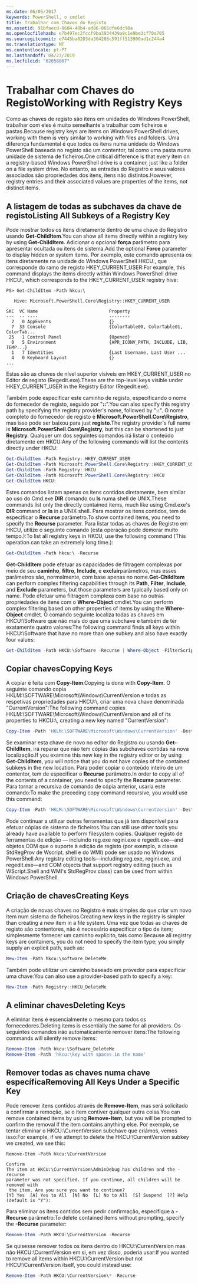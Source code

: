 ```yaml
---
ms.date: 06/05/2017
keywords: PowerShell, o cmdlet
title: Trabalhar com Chaves do Registo
ms.assetid: 91bfaecd-8684-48b4-ad86-065dfe6dc90a
ms.openlocfilehash: e7b497ec2fccf9ba3934439a9c1e9be3cf70a705
ms.sourcegitcommit: e7445ba8203da304286c591ff513900ad1c244a4
ms.translationtype: MT
ms.contentlocale: pt-PT
ms.lasthandoff: 04/23/2019
ms.locfileid: "62058867"
---
```

# <a name="working-with-registry-keys"></a><span data-ttu-id="c3874-103">Trabalhar com Chaves do Registo</span><span class="sxs-lookup"><span data-stu-id="c3874-103">Working with Registry Keys</span></span>

<span data-ttu-id="c3874-104">Como as chaves de registo são itens em unidades do Windows PowerShell, trabalhar com eles é muito semelhante a trabalhar com ficheiros e pastas.</span><span class="sxs-lookup"><span data-stu-id="c3874-104">Because registry keys are items on Windows PowerShell drives, working with them is very similar to working with files and folders.</span></span> <span data-ttu-id="c3874-105">Uma diferença fundamental é que todos os itens numa unidade do Windows PowerShell baseada no registo são um contentor, tal como uma pasta numa unidade de sistema de ficheiros.</span><span class="sxs-lookup"><span data-stu-id="c3874-105">One critical difference is that every item on a registry-based Windows PowerShell drive is a container, just like a folder on a file system drive.</span></span> <span data-ttu-id="c3874-106">No entanto, as entradas do Registro e seus valores associados são propriedades dos itens, itens não distintos.</span><span class="sxs-lookup"><span data-stu-id="c3874-106">However, registry entries and their associated values are properties of the items, not distinct items.</span></span>

## <a name="listing-all-subkeys-of-a-registry-key"></a><span data-ttu-id="c3874-107">A listagem de todas as subchaves da chave de registo</span><span class="sxs-lookup"><span data-stu-id="c3874-107">Listing All Subkeys of a Registry Key</span></span>

<span data-ttu-id="c3874-108">Pode mostrar todos os itens diretamente dentro de uma chave do Registro usando **Get-ChildItem**.</span><span class="sxs-lookup"><span data-stu-id="c3874-108">You can show all items directly within a registry key by using **Get-ChildItem**.</span></span> <span data-ttu-id="c3874-109">Adicionar o opcional **força** parâmetro para apresentar ocultada ou itens de sistema.</span><span class="sxs-lookup"><span data-stu-id="c3874-109">Add the optional **Force** parameter to display hidden or system items.</span></span> <span data-ttu-id="c3874-110">Por exemplo, este comando apresenta os itens diretamente na unidade do Windows PowerShell HKCU:, que corresponde do ramo de registo HKEY_CURRENT_USER:</span><span class="sxs-lookup"><span data-stu-id="c3874-110">For example, this command displays the items directly within Windows PowerShell drive HKCU:, which corresponds to the HKEY_CURRENT_USER registry hive:</span></span>

```
PS> Get-ChildItem -Path hkcu:\

   Hive: Microsoft.PowerShell.Core\Registry::HKEY_CURRENT_USER

SKC  VC Name                           Property
---  -- ----                           --------
  2   0 AppEvents                      {}
  7  33 Console                        {ColorTable00, ColorTable01, ColorTab...
 25   1 Control Panel                  {Opened}
  0   5 Environment                    {APR_ICONV_PATH, INCLUDE, LIB, TEMP...}
  1   7 Identities                     {Last Username, Last User ...
  4   0 Keyboard Layout                {}
...
```

<span data-ttu-id="c3874-111">Estas são as chaves de nível superior visíveis em HKEY_CURRENT_USER no Editor de registo (Regedit.exe).</span><span class="sxs-lookup"><span data-stu-id="c3874-111">These are the top-level keys visible under HKEY_CURRENT_USER in the Registry Editor (Regedit.exe).</span></span>

<span data-ttu-id="c3874-112">Também pode especificar este caminho de registo, especificando o nome do fornecedor de registo, seguido por "**::**".</span><span class="sxs-lookup"><span data-stu-id="c3874-112">You can also specify this registry path by specifying the registry provider's name, followed by "**::**".</span></span> <span data-ttu-id="c3874-113">O nome completo do fornecedor de registo é **Microsoft.PowerShell.Core\\Registro**, mas isso pode ser baixou para just **registo**.</span><span class="sxs-lookup"><span data-stu-id="c3874-113">The registry provider's full name is **Microsoft.PowerShell.Core\\Registry**, but this can be shortened to just **Registry**.</span></span> <span data-ttu-id="c3874-114">Qualquer um dos seguintes comandos irá listar o conteúdo diretamente em HKCU:</span><span class="sxs-lookup"><span data-stu-id="c3874-114">Any of the following commands will list the contents directly under HKCU:</span></span>

```powershell
Get-ChildItem -Path Registry::HKEY_CURRENT_USER
Get-ChildItem -Path Microsoft.PowerShell.Core\Registry::HKEY_CURRENT_USER
Get-ChildItem -Path Registry::HKCU
Get-ChildItem -Path Microsoft.PowerShell.Core\Registry::HKCU
Get-ChildItem HKCU:
```

<span data-ttu-id="c3874-115">Estes comandos listam apenas os itens contidos diretamente, bem similar ao uso do Cmd.exe **DIR** comando ou **ls** numa shell de UNIX.</span><span class="sxs-lookup"><span data-stu-id="c3874-115">These commands list only the directly contained items, much like using Cmd.exe's **DIR** command or **ls** in a UNIX shell.</span></span> <span data-ttu-id="c3874-116">Para mostrar os itens contidos, tem de especificar o **Recurse** parâmetro.</span><span class="sxs-lookup"><span data-stu-id="c3874-116">To show contained items, you need to specify the **Recurse** parameter.</span></span> <span data-ttu-id="c3874-117">Para listar todas as chaves de Registro em HKCU, utilize o seguinte comando (esta operação pode demorar muito tempo.):</span><span class="sxs-lookup"><span data-stu-id="c3874-117">To list all registry keys in HKCU, use the following command (This operation can take an extremely long time.):</span></span>

```powershell
Get-ChildItem -Path hkcu:\ -Recurse
```

<span data-ttu-id="c3874-118">**Get-ChildItem** pode efetuar as capacidades de filtragem complexas por meio de seu **caminho**, **filtro**, **Include**, e **excluir**parâmetros, mas esses parâmetros são, normalmente, com base apenas no nome.</span><span class="sxs-lookup"><span data-stu-id="c3874-118">**Get-ChildItem** can perform complex filtering capabilities through its **Path**, **Filter**, **Include**, and **Exclude** parameters, but those parameters are typically based only on name.</span></span> <span data-ttu-id="c3874-119">Pode efetuar uma filtragem complexa com base no outras propriedades de itens com o **Where-Object** cmdlet.</span><span class="sxs-lookup"><span data-stu-id="c3874-119">You can perform complex filtering based on other properties of items by using the **Where-Object** cmdlet.</span></span> <span data-ttu-id="c3874-120">O comando seguinte localiza todas as chaves em HKCU:\\Software que não mais do que uma subchave e também de ter exatamente quatro valores:</span><span class="sxs-lookup"><span data-stu-id="c3874-120">The following command finds all keys within HKCU:\\Software that have no more than one subkey and also have exactly four values:</span></span>

```powershell
Get-ChildItem -Path HKCU:\Software -Recurse | Where-Object -FilterScript {($_.SubKeyCount -le 1) -and ($_.ValueCount -eq 4) }
```

## <a name="copying-keys"></a><span data-ttu-id="c3874-121">Copiar chaves</span><span class="sxs-lookup"><span data-stu-id="c3874-121">Copying Keys</span></span>

<span data-ttu-id="c3874-122">A copiar é feita com **Copy-Item**.</span><span class="sxs-lookup"><span data-stu-id="c3874-122">Copying is done with **Copy-Item**.</span></span> <span data-ttu-id="c3874-123">O seguinte comando copia HKLM:\\SOFTWARE\\Microsoft\\Windows\\CurrentVersion e todas as respetivas propriedades para HKCU:\\, criar uma nova chave denominada "CurrentVersion":</span><span class="sxs-lookup"><span data-stu-id="c3874-123">The following command copies HKLM:\\SOFTWARE\\Microsoft\\Windows\\CurrentVersion and all of its properties to HKCU:\\, creating a new key named "CurrentVersion":</span></span>

```powershell
Copy-Item -Path 'HKLM:\SOFTWARE\Microsoft\Windows\CurrentVersion' -Destination hkcu:
```

<span data-ttu-id="c3874-124">Se examinar esta chave de novo no editor do Registro ou usando **Get-ChildItem**, irá reparar que não tem cópias das subchaves contidas na nova localização.</span><span class="sxs-lookup"><span data-stu-id="c3874-124">If you examine this new key in the registry editor or by using **Get-ChildItem**, you will notice that you do not have copies of the contained subkeys in the new location.</span></span> <span data-ttu-id="c3874-125">Para poder copiar o conteúdo inteiro de um contentor, tem de especificar o **Recurse** parâmetro.</span><span class="sxs-lookup"><span data-stu-id="c3874-125">In order to copy all of the contents of a container, you need to specify the **Recurse** parameter.</span></span> <span data-ttu-id="c3874-126">Para tornar a recursiva de comando de cópia anterior, usaria este comando:</span><span class="sxs-lookup"><span data-stu-id="c3874-126">To make the preceding copy command recursive, you would use this command:</span></span>

```powershell
Copy-Item -Path 'HKLM:\SOFTWARE\Microsoft\Windows\CurrentVersion' -Destination hkcu: -Recurse
```

<span data-ttu-id="c3874-127">Pode continuar a utilizar outras ferramentas que já tem disponível para efetuar cópias de sistema de ficheiros.</span><span class="sxs-lookup"><span data-stu-id="c3874-127">You can still use other tools you already have available to perform filesystem copies.</span></span> <span data-ttu-id="c3874-128">Qualquer registo de ferramentas de edição — incluindo reg.exe regini.exe e regedit.exe—and objetos COM que o suporte à edição de registo (por exemplo, a classe StdRegProv de Wscript. shell e do WMI) pode ser usado no Windows PowerShell.</span><span class="sxs-lookup"><span data-stu-id="c3874-128">Any registry editing tools—including reg.exe, regini.exe, and regedit.exe—and COM objects that support registry editing (such as WScript.Shell and WMI's StdRegProv class) can be used from within Windows PowerShell.</span></span>

## <a name="creating-keys"></a><span data-ttu-id="c3874-129">Criação de chaves</span><span class="sxs-lookup"><span data-stu-id="c3874-129">Creating Keys</span></span>

<span data-ttu-id="c3874-130">A criação de novas chaves no Registro é mais simples do que criar um novo item num sistema de ficheiros.</span><span class="sxs-lookup"><span data-stu-id="c3874-130">Creating new keys in the registry is simpler than creating a new item in a file system.</span></span> <span data-ttu-id="c3874-131">Uma vez que todas as chaves de registo são contentores, não é necessário especificar o tipo de item; simplesmente fornecer um caminho explícito, tais como:</span><span class="sxs-lookup"><span data-stu-id="c3874-131">Because all registry keys are containers, you do not need to specify the item type; you simply supply an explicit path, such as:</span></span>

```powershell
New-Item -Path hkcu:\software_DeleteMe
```

<span data-ttu-id="c3874-132">Também pode utilizar um caminho baseado em provedor para especificar uma chave:</span><span class="sxs-lookup"><span data-stu-id="c3874-132">You can also use a provider-based path to specify a key:</span></span>

```powershell
New-Item -Path Registry::HKCU_DeleteMe
```

## <a name="deleting-keys"></a><span data-ttu-id="c3874-133">A eliminar chaves</span><span class="sxs-lookup"><span data-stu-id="c3874-133">Deleting Keys</span></span>

<span data-ttu-id="c3874-134">A eliminar itens é essencialmente o mesmo para todos os fornecedores.</span><span class="sxs-lookup"><span data-stu-id="c3874-134">Deleting items is essentially the same for all providers.</span></span> <span data-ttu-id="c3874-135">Os seguintes comandos irão automaticamente remover itens:</span><span class="sxs-lookup"><span data-stu-id="c3874-135">The following commands will silently remove items:</span></span>

```powershell
Remove-Item -Path hkcu:\Software_DeleteMe
Remove-Item -Path 'hkcu:\key with spaces in the name'
```

## <a name="removing-all-keys-under-a-specific-key"></a><span data-ttu-id="c3874-136">Remover todas as chaves numa chave específica</span><span class="sxs-lookup"><span data-stu-id="c3874-136">Removing All Keys Under a Specific Key</span></span>

<span data-ttu-id="c3874-137">Pode remover itens contidos através de **Remove-Item**, mas será solicitado a confirmar a remoção, se o item contiver qualquer outra coisa.</span><span class="sxs-lookup"><span data-stu-id="c3874-137">You can remove contained items by using **Remove-Item**, but you will be prompted to confirm the removal if the item contains anything else.</span></span> <span data-ttu-id="c3874-138">Por exemplo, se tentar eliminar o HKCU:\\CurrentVersion subchave que criámos, vemos isso:</span><span class="sxs-lookup"><span data-stu-id="c3874-138">For example, if we attempt to delete the HKCU:\\CurrentVersion subkey we created, we see this:</span></span>

```
Remove-Item -Path hkcu:\CurrentVersion

Confirm
The item at HKCU:\CurrentVersion\AdminDebug has children and the -recurse
parameter was not specified. If you continue, all children will be removed with
 the item. Are you sure you want to continue?
[Y] Yes  [A] Yes to All  [N] No  [L] No to All  [S] Suspend  [?] Help
(default is "Y"):
```

<span data-ttu-id="c3874-139">Para eliminar os itens contidos sem pedir confirmação, especifique a **-Recurse** parâmetro:</span><span class="sxs-lookup"><span data-stu-id="c3874-139">To delete contained items without prompting, specify the **-Recurse** parameter:</span></span>

```powershell
Remove-Item -Path HKCU:\CurrentVersion -Recurse
```

<span data-ttu-id="c3874-140">Se quisesse remover todos os itens dentro do HKCU:\\CurrentVersion mas não HKCU:\\CurrentVersion em si, em vez disso, poderia usar:</span><span class="sxs-lookup"><span data-stu-id="c3874-140">If you wanted to remove all items within HKCU:\\CurrentVersion but not HKCU:\\CurrentVersion itself, you could instead use:</span></span>

```powershell
Remove-Item -Path HKCU:\CurrentVersion\* -Recurse
```